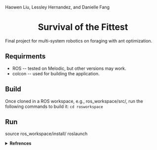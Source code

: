 Haowen Liu, Lessley Hernandez, and Danielle Fang

<h1 align="center">Survival of the Fittest</h1>

Final project for multi-system robotics on foraging with ant optimization. 

## Requirments 
- ROS -- tested on Melodic, but other versions may work.
- colcon -- used for building the application.

## Build
Once cloned in a ROS workspace, e.g., ros_workspace/src/, run the following commands to build it:
 `cd rosworkspace`

 ## Run
source ros_workspace/install/
roslaunch 

<details>
<summary><b>Refrences</b></summary>
[1] M. Dorigo, V. Maniezzo, and A. Colorni, “The Ant System: Optimization by a colony of cooperating agents.” IEEE Transactions on Systems, Man, and Cybernetics–Part B, vol. 26, no. 1, 1996.

[2] Yee Zi Cong and S. G. Ponnambalam, “Mobile Robot Path Planning using Ant Colony Optimization”, 2009 IEEE/ ASME International Conference on Advanced Intelligent Mechatronics, Suntec Convention and Exhibition Center, Singapore, July 14-17, 2009 

[3] Yee Zi Cong and S. G. Ponnambalam, “Mobile Robot Path Planning using Ant Colony Optimization”, 2009 IEEE/ ASME International Conference on Advanced Intelligent Mechatronics, Suntec Convention and Exhibition Center, Singapore, July 14-17, 2009 

[4] R. Rashid, N. Perumal, I. Elamvazuthi, M. K. Tageldeen, M. K. A. Ahamed Khan and S. Parasuraman, "Mobile robot path planning using Ant Colony Optimization," 2016 2nd IEEE International Symposium on Robotics and Manufacturing Automation (ROMA), 2016, pp. 1-6, doi: 10.1109/ROMA.2016.7847836.

[5] Song-Hiang Chia, Kuo-Lan Su, Jr-Hung Guo, Cheng-Yun Chung, “Ant Colony System Based Mobile Robot Path Planning”, 2010 Fourth International Conference on Genetic and Evolutionary Computing.

[6] R. Uriol and A. Moran, “Mobile robot path planning in complex environments using ant colony optimization algorithm,” in 2017 3rd International Conference on Control, Automation and Robotics (ICCAR), Apr. 2017, pp. 15–21. doi: 10.1109/ICCAR.2017.7942653.

[7] Michael Brand, Michael Masuda, Nicole Wehner, Xiao-Hua Yu, “Ant Colony Optimization Algorithm for Robot Path Planning”, 2010 International Conf

[8] Daniel Angus,” Solving a unique Shortest Path problem using Ant Colony Optimization”, Communicated by T.Baeck, 2005

[9] Krentz, Timothy, et al. “A Modified Ant Colony Optimization Algorithm for Implementation on Multi-Core Robots.” 2015 Swarm/Human Blended Intelligence Workshop (SHBI), IEEE, 2015, pp. 1–6. DOI.org (Crossref), doi:10.1109/SHBI.2015.7321683.

[10] Yogita Gigras, Kusum Gupta, “Artificial Intelligence in Robot Path Planning”, International Journal of Soft Computing and Engineering (IJSCE) ISSN: 2231-2307, Volume-2, Issue-2, May 2012 

[11] Buniyamin N., Sariff N., Wan Ngah W.A.J., Mohamad Z., “Robot global path planning overview and a variation of ant colony system algorithm”, International Journal of Mathematics and Computers In Simulation. 

[12] L. M. Gambardella, E. D. Taillard, and G. Agazzi, “MACS-VRPTW: A multiple ant colony system for vehicle routing problems with time windows,” in New Ideas in Optimization, D. Corne et al., Eds. McGraw Hill, London, UK, 1999, pp. 63–76.

[13] Ricard V Sol ́e, Eric Bonabeau, Jordi Delgado, Pau Fern ́andez, and JesusMar ́ın. Pattern formation and optimization in army ant raids. Artificial Life, 6(3):219–226, 2000.

[14] A. Häger and A. Torkkeli-Johansson, ‘Simulated evolution of food foraging strategies of army ants’, Dissertation, 2019

[15] Hoff, Nicholas R., et al. “Two Foraging Algorithms for Robot Swarms Using Only Local Communication.” 2010 IEEE International Conference on Robotics and Biomimetics, 2010, pp. 123–30. IEEE Xplore, doi:10.1109/ROBIO.2010.5723314.

[16]CS540 Project - Eric Lloyd. http://pages.cs.wisc.edu/~elloyd/cs540Project/eric/elloyd-ants.html. Accessed 14 May 2021. 

[17] “Local ant system for allocating robot swarms to time-constrained tasks,” Journal of Computational Science, vol. 31, pp. 33–44, Feb. 2019, doi: 10.1016/j.jocs.2018.12.012.

[18] “A novel foraging algorithm for swarm robotics based on virtual pheromones and neural network,” Applied Soft Computing, vol. 90, p. 106156, May 2020, doi: 10.1016/j.asoc.2020.106156.

[19] C. Dimidov, G. Oriolo, and V. Trianni, “Random walks in swarm robotics: An experiment with Kilobots,” in Lecture Notes in Computer Science (including subseries Lecture Notes in Artificial Intelligence and Lecture Notes in Bioinformatics), vol. 9882. Springer Verlag, 2016, pp. 185–196.

</details>